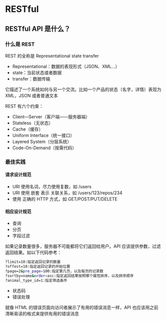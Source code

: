# RESTful

## RESTful API 是什么？

### 什么是 REST

REST 的全称是 Representational state transfer

-   Representational：数据的表现形式（JSON、XML...）
-   state：当前状态或者数据
-   transfer：数据传输

它描述了一个系统如何与另一个交流。比如一个产品的状态（名字，详情）表现为 XML，JSON 或者普通文本

REST 有六个约束：

-   Client—Server（客户端——服务器端）
-   Stateless（无状态）
-   Cache（缓存）
-   Uniform Interface（统一接口）
-   Layered System（分层系统）
-   Code-On-Demand（按需代码）

### 最佳实践

#### 请求设计规范

-   URI 使用名词，尽力使用复数，如 /users
-   URI 使用 嵌套 表示 关联关系，如 /users/123/repos/234
-   使用 正确的 HTTP 方式，如 GET/POST/PUT/DELETE

#### 相应设计规范

-   查询
-   分页
-   字段过滤

如果记录数量很多，服务器不可能都将它们返回给用户。API 应该提供参数，过滤返回结果。如以下代码参考：

```bash
?limit=10:指定返回记录的数量
?offest=10:指定返回记录的开始位置
?page=2&pre_page=100:指定第几页，以及每页的记录数
?sortby=name&order=asc:指定返回结果按照哪个属性排序，以及排序顺序
?animal_type_id=1:指定筛选条件
```

-   状态码
-   错误处理

就像 HTML 的错误页面向访问者展示了有用的错误消息一样，API 也应该用之前清晰易读的格式来提供有用的错误消息
